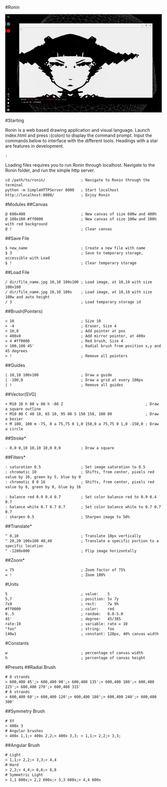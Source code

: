 #Ronin

<img src="media/demo.jpg" width="700">

#Starting

Ronin is a web based drawing application and visual language. Launch index.html and press **:**(colon) to display the command prompt. Input the commands below to interface with the different tools. Headings with a star are features in development.

```
:
```

Loading files requires you to run Ronin through localhost. Navigate to the Ronin folder, and run the simple http server.
```
cd /path/to/ronin/                ; Navigate to Ronin through the terminal
python -m SimpleHTTPServer 8000   ; Start localhost
http://localhost:8000/            ; Enjoy Ronin
```

#Modules
##Canvas
```
@ 600x400                         ; New canvas of size 600w and 400h
@ 100x100 #ff0000                 ; New canvas of size 100w and 100h with red background
@ !                               ; Clear canvas
```

##Save File
```
$ new_name                        ; Create a new file with name
$ 3                               ; Save to temporary storage, accessible with Load
$ !                               ; Clear temporary storage
```

##Load File
```
/ dir/file_name.jpg 10,10 100x100 ; Load image, at 10,10 with size 100x100
/ dir/file_name.jpg 10,10 100x    ; Load image, at 10,10 with size 100w and auto height
/ 3                               ; Load temporary storage id
```

##Brush(Pointers)
```
> 10                              ; Size 10
> -4                              ; Eraser, Size 4
> 10,0                            ; Add pointer at pos
> 400x0                           ; Add mirror pointer, at 400x
> 4 #ff0000                       ; Red brush, Size 4
> 100,100 45'                     ; Radial brush from position x,y and 45 degrees
> !                               ; Remove all pointers
```

##Guides
```
| 10,10 100x100                   ; Draw a guide
| -100,0                          ; Draw a grid at every 100px
| !                               ; Remove all guides
```

##Vector(SVG)
```
+ M10 10 h 80 v 80 h -80 Z                                     ; Draw a square outline
+ M10 80 C 40 10, 65 10, 95 80 S 150 150, 180 80               ; Draw a bezier
+ M 100, 100 m -75, 0 a 75,75 0 1,0 150,0 a 75,75 0 1,0 -150,0 ; Draw a circle
```

##Stroke*
```
- 0,0 0,10 10,10 10,0 0,0         ; Draw a square
```

##Filters*
```
: saturation 0.5                  ; Set image saturation to 0.5
: chromatic 10                    ; Shifts, from center, pixels red value by 10, green by 5, blue by 0
: chromatic 8 0 16                ; Shifts, from center, pixels red value by 8, green by 0, blue by 16

: balance red 0.9 0.4 0.7         ; Set color balance red to 0.9 0.4 0.7
: balance white 0.7 0.7 0.7       ; Set color balance white to 0.7 0.7 0.7
: sharpen 0.5                     ; Sharpen image to 50%
```

##Translate*
```
^ 0,10                            ; Translate 10px vertically
^ 20,20 100x100 40,40             ; Translate a specific portion to a specific location
^ -1280x800                       ; Flip image horizontally
```

##Zoom*
```
= 75                              ; Zoom factor of 75%
= !                               ; Zoom 100%
```

#Units
```
5                                 ; value:    5
5,7                               ; position: 5x 7y
7x9                               ; rect:     7w 9h
#ff0000                           ; color:    red
0..5                              ; random:   0.0-5.0
45'                               ; degree:   45/365
rate:10                           ; variable: rate = 10
"foo"                             ; string:   foo
{40w}                             ; constant: 120px, 40% canvas width
```

#Constants
```
w                                 ; percentage of canvas width
h                                 ; percentage of canvas height
```

#Presets
##Radial Brush
```
# 8 strands
> 600,400 45';> 600,400 90';> 600,400 135';> 600,400 180';> 600,400 225';> 600,400 270';> 600,400 315'
# 6 strands
> 600,400 60';> 600,400 120';> 600,400 180';> 600,400 240';> 600,400 300'
```

##Symmetry Brush
```
# XY
> 400x 3
# Angular brushes
> 400x 1,1;> 400x 2,2;> 400x 3,3; > 1,1;> 2,2;> 3,3;
```

##Angular Brush
```
# Light
> 1,1;> 2,2;> 3,3;> 4,4
# Hard
> 2,2;> 4,4;> 6,6;> 8,8
# Symmetric Light
> 1,1 600x;> 2,2 600x;> 3,3 600x;> 4,4 600x
```
